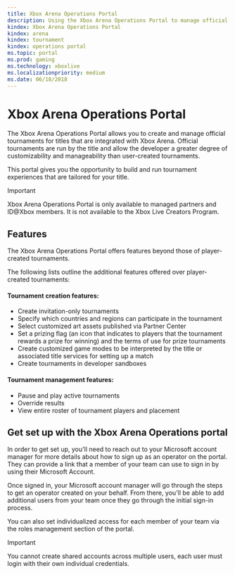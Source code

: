 ```yaml
---
title: Xbox Arena Operations Portal
description: Using the Xbox Arena Operations Portal to manage official tournaments for your game.
kindex: Xbox Arena Operations Portal
kindex: arena
kindex: tournament
kindex: operations portal
ms.topic: portal
ms.prod: gaming
ms.technology: xboxlive
ms.localizationpriority: medium
ms.date: 06/18/2018
---
```


# Xbox Arena Operations Portal

The Xbox Arena Operations Portal allows you to create and manage official tournaments for titles that are integrated with Xbox Arena.
Official tournaments are run by the title and allow the developer a greater degree of customizability and manageability than user-created tournaments.

This portal gives you the opportunity to build and run tournament experiences that are tailored for your title.

> [!IMPORTANT]  
> Xbox Arena Operations Portal is only available to managed partners and ID@Xbox members. It is not available to the Xbox Live Creators Program.


## Features

The Xbox Arena Operations Portal offers features beyond those of player-created tournaments.

The following lists outline the additional features offered over player-created tournaments:


#### Tournament creation features:

* Create invitation-only tournaments
* Specify which countries and regions can participate in the tournament
* Select customized art assets published via Partner Center
* Set a prizing flag (an icon that indicates to players that the tournament rewards a prize for winning) and the terms of use for prize tournaments
* Create customized game modes to be interpreted by the title or associated title services for setting up a match
* Create tournaments in developer sandboxes


#### Tournament management features:

* Pause and play active tournaments
* Override results
* View entire roster of tournament players and placement


## Get set up with the Xbox Arena Operations portal

In order to get set up, you'll need to reach out to your Microsoft account manager for more details about how to sign up as an operator on the portal.
They can provide a link that a member of your team can use to sign in by using their Microsoft Account.

Once signed in, your Microsoft account manager will go through the steps to get an operator created on your behalf.
From there, you'll be able to add additional users from your team once they go through the initial sign-in process.

You can also set individualized access for each member of your team via the roles management section of the portal.

> [!IMPORTANT]  
> You cannot create shared accounts across multiple users, each user must login with their own individual credentials.
